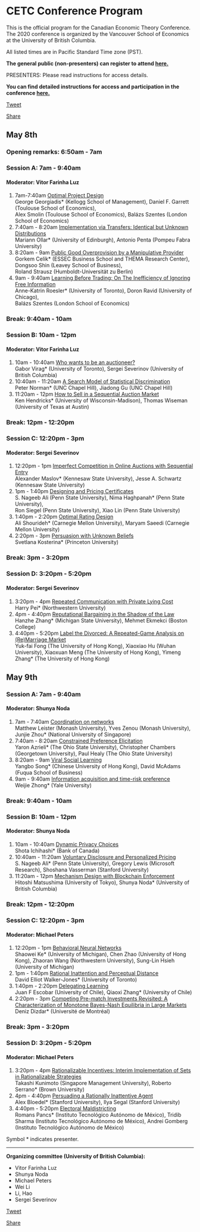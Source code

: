 <div id="fb-root"></div>
<script async defer crossorigin="anonymous" src="https://connect.facebook.net/en_US/sdk.js#xfbml=1&version=v6.0"></script>
<script async src="https://platform.twitter.com/widgets.js" charset="utf-8"></script>

# CETC Conference Program
This is the official program for the Canadian Economic Theory Conference. 
The 2020 conference is organized by the Vancouver School of Economics at the University of British Columbia.

All listed times are in Pacific Standard Time zone (PST).

**The general public (non-presenters) can register to attend [here.](https://zoom.us/webinar/register/9515870863740/WN_ZtYIUomiRPigDbo28x1sdg)** 

PRESENTERS: Please read instructions for access details.

**You can find detailed instructions for access and participation in the conference [here.](https://github.com/michaelpetersubc/cetc/blob/master/2020/CETC-instructions.md)**

<a href="https://twitter.com/share?ref_src=twsrc%5Etfw" class="twitter-share-button" data-text="Canadian Economic Theory Conference 2020" data-url="https://microeconomics.ca/micro/cetc" data-hashtags="cetc2020" data-show-count="false">Tweet</a>
<div class="fb-share-button" data-href="https://microeconomics.ca/micro/cetc" data-layout="button_count" data-size="small"><a target="_blank" href="https://www.facebook.com/sharer/sharer.php?u=https%3A%2F%2Fmicroeconomics.ca%2Fmicro%2Fcetc&amp;src=sdkpreparse" class="fb-xfbml-parse-ignore">Share</a></div>


## 
## May 8th

### Opening remarks: 6:50am - 7am

### Session A: 7am - 9:40am 
#### Moderator: Vitor Farinha Luz
1. 7am-7:40am [Optimal Project Design](https://www.kellogg.northwestern.edu/faculty/georgiadis/index.html#workingpapers)  
George Georgiadis* (Kellogg School of Management), Daniel F. Garrett (Toulouse School of Economics),  
 Alex Smolin (Toulouse School of Economics), Balázs Szentes (London School of Economics)
1. 7:40am - 8:20am 	[Implementation via Transfers: Identical but Unknown Distributions](https://sites.google.com/site/omariann/)  
Mariann Ollar* (University of Edinburgh), Antonio Penta (Pompeu Fabra University)
1. 8:20am - 9am [Public Good Overprovision by a Manipulative Provider](https://sites.google.com/site/gorkemcelikswebsite/)  
Gorkem Celik* (ESSEC Business School and THEMA Research Center), Dongsoo Shin (Leavey School of Business),  
 Roland Strausz (Humboldt-Universität zu Berlin)
1. 9am - 9:40am [Learning Before Trading: On The Inefficiency of Ignoring Free Information](https://sites.google.com/site/akroesler/)  
  	Anne-Katrin Roesler* (University of Toronto), Doron Ravid (University of Chicago),  
   Balázs Szentes (London School of Economics)

### Break: 9:40am - 10am

### Session B: 10am - 12pm 
#### Moderator: Vitor Farinha Luz
1. 10am - 10:40am [Who wants to be an auctioneer?](https://www.rotman.utoronto.ca/FacultyAndResearch/Faculty/FacultyBios/Virag)  
Gabor Virag* (University of Toronto), Sergei Severinov (University of British Columbia)
1. 10:40am - 11:20am [A Search Model of Statistical Discrimination](https://arxiv.org/abs/2004.06645)  
Peter Norman* (UNC Chapel Hill), Jiadong Gu (UNC Chapel Hill)
1. 11:20am - 12pm [How to Sell in a Sequential Auction Market](https://ssc.wisc.edu/~hendrick/#main)  
Ken Hendricks* (University of Wisconsin-Madison), Thomas Wiseman (University of Texas at Austin)

### Break: 12pm - 12:20pm

### Session C: 12:20pm - 3pm 
#### Moderator: Sergei Severinov
1. 12:20pm - 1pm [Imperfect Competition in Online Auctions with Sequential Entry](	http://sites.google.com/view/alexander-maslov)  
Alexander Maslov* (Kennesaw State University), Jesse A. Schwartz (Kennesaw State University)
1. 1pm - 1:40pm [Designing and Pricing Certificates](http://personal.psu.edu/nuh47/)  
S. Nageeb Ali (Penn State University), Nima Haghpanah* (Penn State University),  
Ron Siegel (Penn State University), Xiao Lin (Penn State University)
1. 1:40pm - 2:20pm [Optimal Rating Design](http://www.shourideh.com)  
Ali Shourideh* (Carnegie Mellon University), Maryam Saeedi (Carnegie Mellon University)
1. 2:20pm - 3pm [Persuasion with Unknown Beliefs](https://scholar.princeton.edu/svetlanakosterina/)  
Svetlana Kosterina* (Princeton University)

### Break: 3pm - 3:20pm
  
### Session D: 3:20pm - 5:20pm 
#### Moderator: Sergei Severinov
1. 3:20pm - 4pm [Repeated Communication with Private Lying Cost](https://sites.northwestern.edu/harrypei/research/)  
Harry Pei* (Northwestern University)
1. 4pm - 4:40pm [Reputational Bargaining in the Shadow of the Law](http://hanzhezhang.github.io/)  
Hanzhe Zhang* (Michigan State University), Mehmet Ekmekci (Boston College)
1. 4:40pm - 5:20pm [Label the Divorced: A Repeated-Game Analysis on (Re)Marriage Market](https://www.yimeng-zhang.com/)  
Yuk-fai Fong (The University of Hong Kong), Xiaoxiao Hu (Wuhan University), Xiaoxuan Meng (The University of Hong Kong), Yimeng Zhang* (The University of Hong Kong)

## May 9th

### Session A: 7am - 9:40am
#### Moderator: Shunya Noda
1. 7am - 7:40am [Coordination on networks](https://zhoujunjie.weebly.com/)  
Matthew Leister (Monash University), Yves Zenou (Monash University), Junjie Zhou* (National University of Singapore)
1. 7:40am - 8:20am [Constrained Preference Elicitation](http://web.econ.ohio-state.edu/azrieli/)  
Yaron Azrieli* (The Ohio State University), Christopher Chambers (Georgetown University), Paul Healy (The Ohio State University)
1. 8:20am - 9am [Viral Social Learning](https://papers.ssrn.com/sol3/papers.cfm?abstract_id=3299129)  
Yangbo Song* (Chinese University of Hong Kong), David McAdams (Fuqua School of Business)
1. 9am - 9:40am [Information acquisition and time-risk preference](http://weijiezhong.com/)  
Weijie Zhong* (Yale University)

### Break: 9:40am - 10am

### Session B: 10am - 12pm
#### Moderator: Shunya Noda
1. 10am - 10:40am [Dynamic Privacy Choices](http://shotaichi.weebly.com/)  
Shota Ichihashi* (Bank of Canada)
1. 10:40am - 11:20am [Voluntary Disclosure and Personalized Pricing](https://nageebali.wordpress.com/)  
S. Nageeb Ali* (Penn State University), Gregory Lewis (Microsoft Research), Shoshana Vasserman (Stanford University)
1. 11:20am - 12pm [Mechanism Design with Blockchain Enforcement](https://ssrn.com/abstract=3554512)  
Hitoshi Matsushima (University of Tokyo), Shunya Noda* (University of British Columbia)

### Break: 12pm - 12:20pm

### Session C: 12:20pm - 3pm
#### Moderator: Michael Peters
1. 12:20pm - 1pm [Behavioral Neural Networks](https://sites.google.com/site/shaoweike/research)  
Shaowei Ke* (University of Michigan), Chen Zhao (University of Hong Kong), Zhaoran Wang (Northwestern University), Sung-Lin Hsieh (University of Michigan)
1. 1pm - 1:40pm [Rational Inattention and Perceptual Distance](https://www.dwalkerjones.com/)  
David Elliot Walker-Jones* (University of Toronto)
1. 1:40pm - 2:20pm [Delegating Learning](https://sites.google.com/view/qiaoxi/)  
Juan F Escobar (University of Chile), Qiaoxi Zhang* (University of Chile)
1. 2:20pm - 3pm [Competing Pre-match Investments Revisited: A Characterization of Monotone Bayes-Nash Equilibria in Large Markets]( 	https://sites.google.com/site/dizdardeniz/)  
Deniz Dizdar* (Université de Montréal)

### Break: 3pm - 3:20pm

### Session D: 3:20pm - 5:20pm
#### Moderator: Michael Peters
1. 3:20pm - 4pm [Rationalizable Incentives: Interim Implementation of Sets in Rationalizable Strategies](https://sites.google.com/site/tkunimoto73/)  
Takashi Kunimoto (Singapore Management University), Roberto Serrano* (Brown University)
1. 4pm - 4:40pm  [Persuading a Rationally Inattentive Agent](https://sites.google.com/site/alexanderbloedel/)  
Alex Bloedel* (Stanford University), Ilya Segal (Stanford University)
1. 4:40pm - 5:20pm  [Electoral Maldistricting](http://www.romanspancs.com)  
Romans Pancs* (Instituto Tecnológico Autónomo de México), Tridib Sharma (Instituto Tecnológico Autónomo de México), Andrei Gomberg (Instituto Tecnológico Autónomo de México) 

Symbol * indicates presenter.

----
**Organizing committee (University of British Columbia):**
* Vitor Farinha Luz
* Shunya Noda
* Michael Peters
* Wei Li
* Li, Hao
* Sergei Severinov



<a href="https://twitter.com/share?ref_src=twsrc%5Etfw" class="twitter-share-button" data-text="Canadian Economic Theory Conference 2020" data-url="https://microeconomics.ca/micro/cetc" data-hashtags="cetc2020" data-show-count="false">Tweet</a>
<div class="fb-share-button" data-href="https://microeconomics.ca/micro/cetc" data-layout="button_count" data-size="small"><a target="_blank" href="https://www.facebook.com/sharer/sharer.php?u=https%3A%2F%2Fmicroeconomics.ca%2Fmicro%2Fcetc&amp;src=sdkpreparse" class="fb-xfbml-parse-ignore">Share</a></div>

